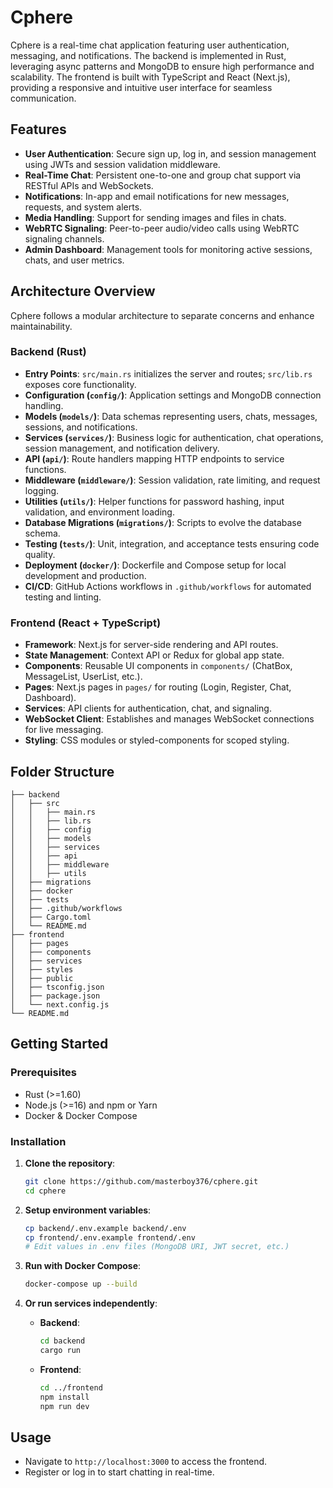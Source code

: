 # Cphere

Cphere is a real-time chat application featuring user authentication, messaging, and notifications. The backend is implemented in Rust, leveraging async patterns and MongoDB to ensure high performance and scalability. The frontend is built with TypeScript and React (Next.js), providing a responsive and intuitive user interface for seamless communication.

## Features

* **User Authentication**: Secure sign up, log in, and session management using JWTs and session validation middleware.
* **Real-Time Chat**: Persistent one-to-one and group chat support via RESTful APIs and WebSockets.
* **Notifications**: In-app and email notifications for new messages, requests, and system alerts.
* **Media Handling**: Support for sending images and files in chats.
* **WebRTC Signaling**: Peer-to-peer audio/video calls using WebRTC signaling channels.
* **Admin Dashboard**: Management tools for monitoring active sessions, chats, and user metrics.

## Architecture Overview

Cphere follows a modular architecture to separate concerns and enhance maintainability.

### Backend (Rust)

* **Entry Points**: `src/main.rs` initializes the server and routes; `src/lib.rs` exposes core functionality.
* **Configuration (`config/`)**: Application settings and MongoDB connection handling.
* **Models (`models/`)**: Data schemas representing users, chats, messages, sessions, and notifications.
* **Services (`services/`)**: Business logic for authentication, chat operations, session management, and notification delivery.
* **API (`api/`)**: Route handlers mapping HTTP endpoints to service functions.
* **Middleware (`middleware/`)**: Session validation, rate limiting, and request logging.
* **Utilities (`utils/`)**: Helper functions for password hashing, input validation, and environment loading.
* **Database Migrations (`migrations/`)**: Scripts to evolve the database schema.
* **Testing (`tests/`)**: Unit, integration, and acceptance tests ensuring code quality.
* **Deployment (`docker/`)**: Dockerfile and Compose setup for local development and production.
* **CI/CD**: GitHub Actions workflows in `.github/workflows` for automated testing and linting.

### Frontend (React + TypeScript)

* **Framework**: Next.js for server-side rendering and API routes.
* **State Management**: Context API or Redux for global app state.
* **Components**: Reusable UI components in `components/` (ChatBox, MessageList, UserList, etc.).
* **Pages**: Next.js pages in `pages/` for routing (Login, Register, Chat, Dashboard).
* **Services**: API clients for authentication, chat, and signaling.
* **WebSocket Client**: Establishes and manages WebSocket connections for live messaging.
* **Styling**: CSS modules or styled-components for scoped styling.

## Folder Structure

```
├── backend
│   ├── src
│   │   ├── main.rs
│   │   ├── lib.rs
│   │   ├── config
│   │   ├── models
│   │   ├── services
│   │   ├── api
│   │   ├── middleware
│   │   ├── utils
│   ├── migrations
│   ├── docker
│   ├── tests
│   ├── .github/workflows
│   ├── Cargo.toml
│   └── README.md
├── frontend
│   ├── pages
│   ├── components
│   ├── services
│   ├── styles
│   ├── public
│   ├── tsconfig.json
│   ├── package.json
│   └── next.config.js
└── README.md
```

## Getting Started

### Prerequisites

* Rust (>=1.60)
* Node.js (>=16) and npm or Yarn
* Docker & Docker Compose

### Installation

1. **Clone the repository**:

   ```bash
   git clone https://github.com/masterboy376/cphere.git
   cd cphere
   ```

2. **Setup environment variables**:

   ```bash
   cp backend/.env.example backend/.env
   cp frontend/.env.example frontend/.env
   # Edit values in .env files (MongoDB URI, JWT secret, etc.)
   ```

3. **Run with Docker Compose**:

   ```bash
   docker-compose up --build
   ```

4. **Or run services independently**:

   * **Backend**:

     ```bash
     cd backend
     cargo run
     ```
   * **Frontend**:

     ```bash
     cd ../frontend
     npm install
     npm run dev
     ```

## Usage

* Navigate to `http://localhost:3000` to access the frontend.
* Register or log in to start chatting in real-time.
